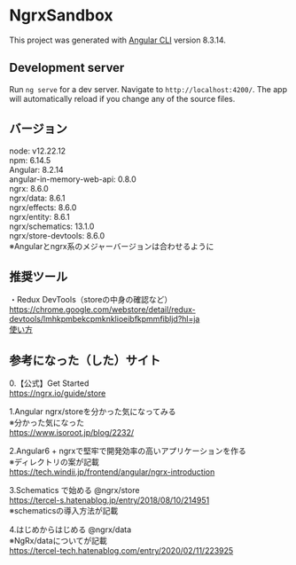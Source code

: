 # NgrxSandbox

This project was generated with [Angular CLI](https://github.com/angular/angular-cli) version 8.3.14.

## Development server

Run `ng serve` for a dev server. Navigate to `http://localhost:4200/`. The app will automatically reload if you change any of the source files.

## バージョン
node: v12.22.12  
npm: 6.14.5  
Angular: 8.2.14  
angular-in-memory-web-api: 0.8.0  
ngrx: 8.6.0  
ngrx/data: 8.6.1  
ngrx/effects: 8.6.0  
ngrx/entity: 8.6.1  
ngrx/schematics: 13.1.0  
ngrx/store-devtools: 8.6.0  
※Angularとngrx系のメジャーバージョンは合わせるように  

## 推奨ツール
・Redux DevTools（storeの中身の確認など）  
https://chrome.google.com/webstore/detail/redux-devtools/lmhkpmbekcpmknklioeibfkpmmfibljd?hl=ja  
[使い方](https://harkerhack.com/react-redux-devtools/)  

## 参考になった（した）サイト
0.【公式】Get Started  
https://ngrx.io/guide/store  

1.Angular ngrx/storeを分かった気になってみる  
※分かった気になった  
https://www.isoroot.jp/blog/2232/  

2.Angular6 + ngrxで堅牢で開発効率の高いアプリケーションを作る  
※ディレクトリの案が記載  
https://tech.windii.jp/frontend/angular/ngrx-introduction  

3.Schematics で始める @ngrx/store  
https://tercel-s.hatenablog.jp/entry/2018/08/10/214951  
※schematicsの導入方法が記載  

4.はじめからはじめる @ngrx/data  
※NgRx/dataについてが記載  
https://tercel-tech.hatenablog.com/entry/2020/02/11/223925  